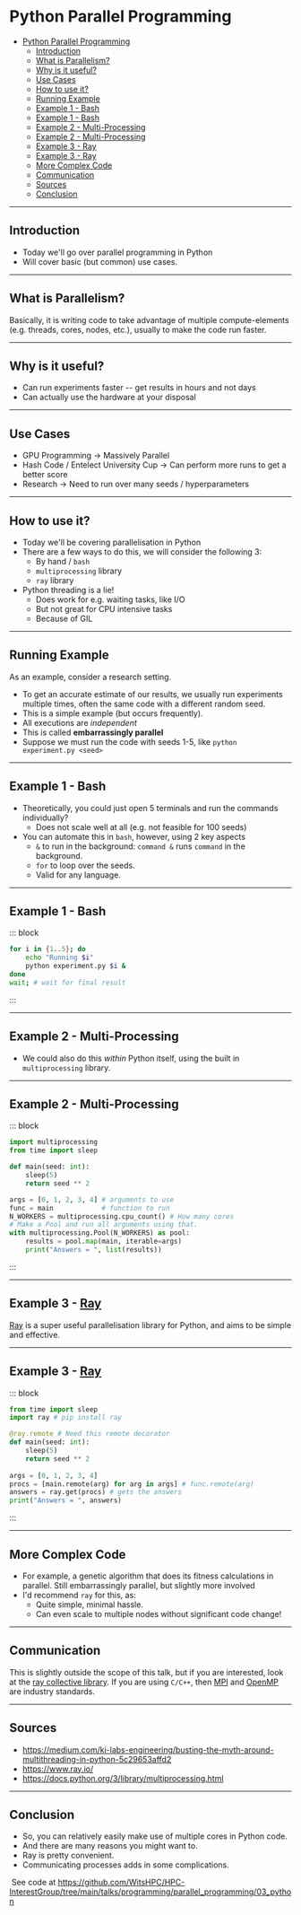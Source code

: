 # Python Parallel Programming
- [Python Parallel Programming](#python-parallel-programming)
	- [Introduction](#introduction)
	- [What is Parallelism?](#what-is-parallelism)
	- [Why is it useful?](#why-is-it-useful)
	- [Use Cases](#use-cases)
	- [How to use it?](#how-to-use-it)
	- [Running Example](#running-example)
	- [Example 1 - Bash](#example-1---bash)
	- [Example 1 - Bash](#example-1---bash-1)
	- [Example 2 - Multi-Processing](#example-2---multi-processing)
	- [Example 2 - Multi-Processing](#example-2---multi-processing-1)
	- [Example 3 - Ray](#example-3---ray)
	- [Example 3 - Ray](#example-3---ray-1)
	- [More Complex Code](#more-complex-code)
	- [Communication](#communication)
	- [Sources](#sources)
	- [Conclusion](#conclusion)

---

## Introduction
+ Today we'll go over parallel programming in Python
+ Will cover basic (but common) use cases.

---

## What is Parallelism?
Basically, it is writing code to take advantage of multiple compute-elements (e.g. threads, cores, nodes, etc.), usually to make the code run faster.

---

## Why is it useful?
+ Can run experiments faster -- get results in hours and not days
+ Can actually use the hardware at your disposal

---

## Use Cases
+ GPU Programming -> Massively Parallel
+ Hash Code / Entelect University Cup -> Can perform more runs to get a better score
+ Research -> Need to run over many seeds / hyperparameters

---

## How to use it?
+ Today we'll be covering parallelisation in Python
+ There are a few ways to do this, we will consider the following 3:
	+ By hand / `bash`
	+ `multiprocessing` library
	+ `ray` library
+ Python threading is a lie!
	+ Does work for e.g. waiting tasks, like I/O
	+ But not great for CPU intensive tasks
	+ Because of GIL

---

## Running Example
As an example, consider a research setting. 
+ To get an accurate estimate of our results, we usually run experiments multiple times, often the same code with a different random seed.
+ This is a simple example (but occurs frequently). 
+ All executions are *independent*
+ This is called **embarrassingly parallel**
+ Suppose we must run the code with seeds 1-5, like `python experiment.py <seed>`

---
## Example 1 - Bash
+ Theoretically, you could just open 5 terminals and run the commands individually?
	+ Does not scale well at all (e.g. not feasible for 100 seeds)
+ You can automate this in `bash`, however, using 2 key aspects
	+ `&` to run in the background: `command &` runs `command` in the background.
	+ `for` to loop over the seeds.
	+ Valid for any language.


---
## Example 1 - Bash
::: block <!-- element style="font-size: 3rem;" -->

```bash
for i in {1..5}; do
	echo "Running $i"
	python experiment.py $i &
done
wait; # wait for final result
``` 
:::


---

## Example 2 - Multi-Processing
+ We could also do this *within* Python itself, using the built in `multiprocessing` library.

---

## Example 2 - Multi-Processing
::: block <!-- element style="font-size: 2rem;" -->

```python
import multiprocessing
from time import sleep

def main(seed: int):
	sleep(5)
	return seed ** 2

args = [0, 1, 2, 3, 4] # arguments to use
func = main            # function to run
N_WORKERS = multiprocessing.cpu_count() # How many cores
# Make a Pool and run all arguments using that.
with multiprocessing.Pool(N_WORKERS) as pool:
	results = pool.map(main, iterable=args)
	print("Answers = ", list(results))
``` 
:::

---

## Example 3 - [Ray](https://www.ray.io/)
[Ray](https://www.ray.io/) is a super useful parallelisation library for Python, and aims to be simple and effective.

---

## Example 3 - [Ray](https://www.ray.io/)
::: block <!-- element style="font-size: 2rem;" -->

```python
from time import sleep
import ray # pip install ray

@ray.remote # Need this remote decorator
def main(seed: int):
	sleep(5)
	return seed ** 2
	
args = [0, 1, 2, 3, 4]
procs = [main.remote(arg) for arg in args] # func.remote(arg)
answers = ray.get(procs) # gets the answers
print("Answers = ", answers)
``` 
:::

---


## More Complex Code
+ For example, a genetic algorithm that does its fitness calculations in parallel. Still embarrassingly parallel, but slightly more involved
+ I'd recommend `ray` for this, as:
	+ Quite simple, minimal hassle.
	+ Can even scale to multiple nodes without significant code change!

---

## Communication
This is slightly outside the scope of this talk, but if you are interested, look at the [ray collective library](https://docs.ray.io/en/latest/ray-more-libs/ray-collective.html).
If you are using `C/C++`, then [MPI](https://www.open-mpi.org/) and [OpenMP](https://www.openmp.org/) are industry standards.

---

## Sources
- https://medium.com/ki-labs-engineering/busting-the-myth-around-multithreading-in-python-5c29653affd2
- https://www.ray.io/
- https://docs.python.org/3/library/multiprocessing.html


---

## Conclusion
+ So, you can relatively easily make use of multiple cores in Python code.
+ And there are many reasons you might want to.
+ Ray is pretty convenient.
+ Communicating processes adds in some complications.


&shy;<!-- .element: class="fragment" --> See code at https://github.com/WitsHPC/HPC-InterestGroup/tree/main/talks/programming/parallel_programming/03_python